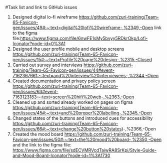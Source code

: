 #Task list and link to GitHub issues

1. Designed digital lo-fi wireframe https://github.com/zuri-training/Team-65-Favicon-gen/issues/49#:~:text=digital%20lofi%20wireframe-,%2349,-Open link to the figma file:https://www.figma.com/file/6nwFE1sMy5bvyy5RDkrOkp/Lofi-Iconator?node-id=0%3A1
2. Designed the user profile mobile and desktop screens https://github.com/zuri-training/Team-65-Favicon-gen/issues/15#:~:text=Profile%20page%20design-,%2315,-Closed
3. Carried out survey and interviews https://github.com/zuri-training/Team-65-Favicon-gen/issues/44#event-7162367661:~:text=and%20interview%20interviewees-,%2344,-Open
4. Created documentation and privacy policy screen https://github.com/zuri-training/Team-65-Favicon-gen/issues/63#event-7163123183:~:text=screen%20hifi%20web-,%2363,-Open
5. Cleaned up and sorted already worked on pages on figma https://github.com/zuri-training/Team-65-Favicon-gen/issues/45#:~:text=and%20proper%20labelling-,%2345,-Open
6. Changed states of the buttons and introduced cues for accessibility https://github.com/zuri-training/Team-65-Favicon-gen/issues/66#:~:text=change%20button%20states)-,%2366,-Open
7. Created the mood board  https://github.com/zuri-training/Team-65-Favicon-gen/issues/50#:~:text=the%20mood%20board-,%2350,-Open and the link to the figma file: https://www.figma.com/file/sdECVMRVcdTaiwRA8SrKpi/Style-Guide-and-Mood-Board-Iconator?node-id=1%3A1730
